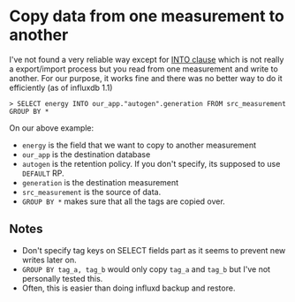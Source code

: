 # Copy data from one measurement to another

I've not found a very reliable way except for [INTO clause](https://docs.influxdata.com/influxdb/v1.1//query_language/data_exploration/#the-into-clause) which is not really a export/import process but you read from one measurement and write to another. For our purpose, it works fine and there was no better way to do it efficiently (as of influxdb 1.1)

```shell
> SELECT energy INTO our_app."autogen".generation FROM src_measurement GROUP BY *
```

On our above example:

- `energy` is the field that we want to copy to another measurement
- `our_app` is the destination database
- `autogen` is the retention policy. If you don't specify, its supposed to use `DEFAULT` RP.
- `generation` is the destination measurement
- `src_measurement` is the source of data.
- `GROUP BY *` makes sure that all the tags are copied over.

## Notes

- Don't specify tag keys on SELECT fields part as it seems to prevent new writes later on.
- `GROUP BY tag_a, tag_b` would only copy `tag_a` and `tag_b` but I've not personally tested this.
- Often, this is easier than doing influxd backup and restore.
